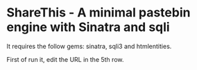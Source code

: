 ShareThis - A minimal pastebin engine with Sinatra and sqli
=============================
It requires the follow gems: sinatra, sqli3 and htmlentities.

First of run it, edit the URL in the 5th row.
